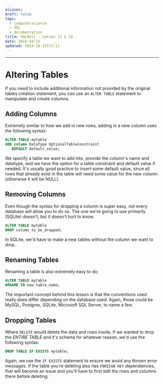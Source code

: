 ```yaml
---
aliases: 
draft: false
tags:
  - computerscience
  - SQL
  - documentation
title: SQLBolt - Lesson 17 & 18
date: 2024-10-15
updated: 2024-10-15T17:11
---
```


-------------------------------------------------------------------------------

# Altering Tables

If you need to include additional information not provided by the original tables creation statement, you can use an `ALTER TABLE` statement to manipulate and create columns.

## Adding Columns

Extremely similar to how we add in new rows, adding in a new column uses the following syntax:

```SQL
ALTER TABLE mytable
ADD column DataType OptionalTableConstraint
   DEFAULT default_value;
```

We specify a table we want to add into, provide the column's name and datatype, and we have the option for a table constraint and default value if needed. It's usually good practice to insert some default value, since all rows that already exist in the table will need some value for the new column (otherwise it will be NULL).


## Removing Columns

Even though the syntax for dropping a column is super easy, not every database will allow you to do so. The one we're going to use primarily (SQLite) doesn't, but it doesn't hurt to know.

```SQL
ALTER TABLE mytable
DROP column_to_be_dropped;
```

In SQLite, we'd have to make a new tables without the column we want to drop.

## Renaming Tables

Renaming a table is also extremely easy to do;

```SQL
ALTER TABLE mytable
RENAME TO new_table_name;
```

The important concept behind this lesson is that the conventions used really does differ depending on the database used. Again, those could be MySQL, Postgres, SQLite, Microsoft SQL Server, to name a few.

## Dropping Tables

Where `DELETE` would delete the data and rows inside, if we wanted to drop the *ENTIRE TABLE* and it's schema for whatever reason, we'd use the following syntax:

```SQL
DROP TABLE IF EXISTS mytable;
```

Again, we use the `IF EXISTS` statement to ensure we avoid any thrown error messages. If the table you're deleting also has `FOREIGN KEY` dependencies, that will become an issue and you'll have to first edit the rows and columns there before deleting. 
